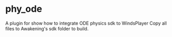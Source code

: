 # phy_ode
A plugin for show how to integrate ODE physics sdk to WindsPlayer
Copy all files to Awakening's sdk folder to build.
